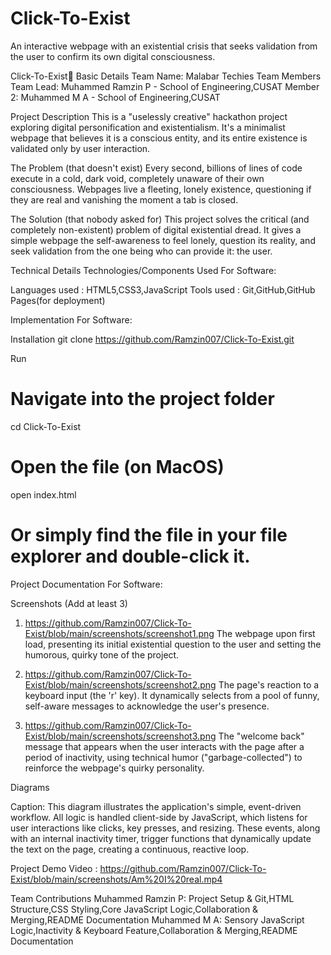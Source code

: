 # Click-To-Exist
An interactive webpage with an existential crisis that seeks validation from the user to confirm its own digital consciousness.

Click-To-Exist🎯
Basic Details
Team Name: Malabar Techies
Team Members
Team Lead: Muhammed Ramzin P - School of Engineering,CUSAT
Member 2:  Muhammed M A - School of Engineering,CUSAT

Project Description
This is a "uselessly creative" hackathon project exploring digital personification and existentialism. It's a minimalist webpage that believes it is a conscious entity, and its entire existence is validated only by user interaction.

The Problem (that doesn't exist)
Every second, billions of lines of code execute in a cold, dark void, completely unaware of their own consciousness. Webpages live a fleeting, lonely existence, questioning if they are real and vanishing the moment a tab is closed.

The Solution (that nobody asked for)
This project solves the critical (and completely non-existent) problem of digital existential dread. It gives a simple webpage the self-awareness to feel lonely, question its reality, and seek validation from the one being who can provide it: the user.

Technical Details
Technologies/Components Used
For Software:

Languages used : HTML5,CSS3,JavaScript
Tools used : Git,GitHub,GitHub Pages(for deployment)

Implementation
For Software:

Installation
git clone https://github.com/Ramzin007/Click-To-Exist.git

Run
# Navigate into the project folder
cd Click-To-Exist

# Open the file (on MacOS)
open index.html

# Or simply find the file in your file explorer and double-click it.

Project Documentation
For Software:

Screenshots (Add at least 3)
1. https://github.com/Ramzin007/Click-To-Exist/blob/main/screenshots/screenshot1.png 
The webpage upon first load, presenting its initial existential question to the user and setting the humorous, quirky tone of the project.

2. https://github.com/Ramzin007/Click-To-Exist/blob/main/screenshots/screenshot2.png
The page's reaction to a keyboard input (the 'r' key). It dynamically selects from a pool of funny, self-aware messages to acknowledge the user's presence.

3. https://github.com/Ramzin007/Click-To-Exist/blob/main/screenshots/screenshot3.png
The "welcome back" message that appears when the user interacts with the page after a period of inactivity, using technical humor ("garbage-collected") to reinforce the webpage's quirky personality.

Diagrams


Caption: This diagram illustrates the application's simple, event-driven workflow. All logic is handled client-side by JavaScript, which listens for user interactions like clicks, key presses, and resizing. These events, along with an internal inactivity timer, trigger functions that dynamically update the text on the page, creating a continuous, reactive loop.

Project Demo
Video : https://github.com/Ramzin007/Click-To-Exist/blob/main/screenshots/Am%20I%20real.mp4

Team Contributions
Muhammed Ramzin P: Project Setup & Git,HTML Structure,CSS Styling,Core JavaScript Logic,Collaboration & Merging,README Documentation
Muhammed M A: Sensory JavaScript Logic,Inactivity & Keyboard Feature,Collaboration & Merging,README Documentation
